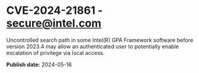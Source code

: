 # CVE-2024-21861 - secure@intel.com

Uncontrolled search path in some Intel(R) GPA Framework software before version 2023.4 may allow an authenticated user to potentially enable escalation of privilege via local access.

**Publish date:** 2024-05-16
